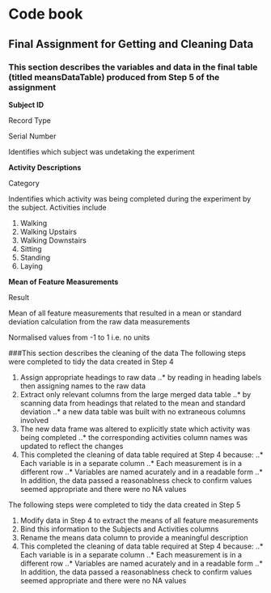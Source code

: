 # Code book
## Final Assignment for Getting and Cleaning Data

### This section describes the variables and data in the final table (titled meansDataTable) produced from Step 5 of the assignment

**Subject ID**

Record Type

Serial Number

Identifies which subject was undetaking the experiment


**Activity Descriptions**

Category

Indentifies which activity was being completed during the experiment by the subject.  Activities include

1. Walking
2. Walking Upstairs
3. Walking Downstairs
4. Sitting
5. Standing
6. Laying


**Mean of Feature Measurements**

Result

Mean of all feature measurements that resulted in a mean or standard deviation calculation from the raw data measurements

Normalised values from -1 to 1 i.e. no units


###This section describes the cleaning of the data
The following steps were completed to tidy the data created in Step 4

1. Assign appropriate headings to raw data
..* by reading in heading labels then assigning names to the raw data
2. Extract only relevant columns from the large merged data table
..* by scanning data from headings that related to the mean and standard deviation
..* a new data table was built with no extraneous columns involved
3. The new data frame was altered to explicitly state which activity was being completed
..* the corresponding activities column names was updated to reflect the changes
4. This completed the cleaning of data table required at Step 4 because:
..* Each variable is in a separate column
..* Each measurement is in a different row
..* Variables are named acurately and in a readable form
..* In addition, the data passed a reasonablness check to confirm values seemed appropriate and there were no NA values

The following steps were completed to tidy the data created in Step 5

1. Modify data in Step 4 to extract the means of all feature measurements
2. Bind this information to the Subjects and Activities columns
3. Rename the means data column to provide a meaningful description
4. This completed the cleaning of data table required at Step 4 because:
..* Each variable is in a separate column
..* Each measurement is in a different row
..* Variables are named acurately and in a readable form
..* In addition, the data passed a reasonablness check to confirm values seemed appropriate and there were no NA values
